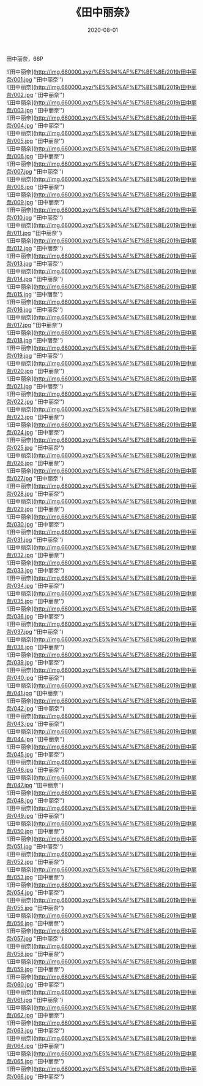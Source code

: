 ﻿---
layout: post
title:  《田中丽奈》
date:   2020-08-01
img: http://img.660000.xyz/%E5%94%AF%E7%BE%8E/2019/田中丽奈/000.jpg
categories: [美女, 清纯, 唯美]
---

田中丽奈，66P

![田中丽奈](http://img.660000.xyz/%E5%94%AF%E7%BE%8E/2019/田中丽奈/001.jpg ''田中丽奈'') <br>
![田中丽奈](http://img.660000.xyz/%E5%94%AF%E7%BE%8E/2019/田中丽奈/002.jpg ''田中丽奈'') <br>
![田中丽奈](http://img.660000.xyz/%E5%94%AF%E7%BE%8E/2019/田中丽奈/003.jpg ''田中丽奈'') <br>
![田中丽奈](http://img.660000.xyz/%E5%94%AF%E7%BE%8E/2019/田中丽奈/004.jpg ''田中丽奈'') <br>
![田中丽奈](http://img.660000.xyz/%E5%94%AF%E7%BE%8E/2019/田中丽奈/005.jpg ''田中丽奈'') <br>
![田中丽奈](http://img.660000.xyz/%E5%94%AF%E7%BE%8E/2019/田中丽奈/006.jpg ''田中丽奈'') <br>
![田中丽奈](http://img.660000.xyz/%E5%94%AF%E7%BE%8E/2019/田中丽奈/007.jpg ''田中丽奈'') <br>
![田中丽奈](http://img.660000.xyz/%E5%94%AF%E7%BE%8E/2019/田中丽奈/008.jpg ''田中丽奈'') <br>
![田中丽奈](http://img.660000.xyz/%E5%94%AF%E7%BE%8E/2019/田中丽奈/009.jpg ''田中丽奈'') <br>
![田中丽奈](http://img.660000.xyz/%E5%94%AF%E7%BE%8E/2019/田中丽奈/010.jpg ''田中丽奈'') <br>
![田中丽奈](http://img.660000.xyz/%E5%94%AF%E7%BE%8E/2019/田中丽奈/011.jpg ''田中丽奈'') <br>
![田中丽奈](http://img.660000.xyz/%E5%94%AF%E7%BE%8E/2019/田中丽奈/012.jpg ''田中丽奈'') <br>
![田中丽奈](http://img.660000.xyz/%E5%94%AF%E7%BE%8E/2019/田中丽奈/013.jpg ''田中丽奈'') <br>
![田中丽奈](http://img.660000.xyz/%E5%94%AF%E7%BE%8E/2019/田中丽奈/014.jpg ''田中丽奈'') <br>
![田中丽奈](http://img.660000.xyz/%E5%94%AF%E7%BE%8E/2019/田中丽奈/015.jpg ''田中丽奈'') <br>
![田中丽奈](http://img.660000.xyz/%E5%94%AF%E7%BE%8E/2019/田中丽奈/016.jpg ''田中丽奈'') <br>
![田中丽奈](http://img.660000.xyz/%E5%94%AF%E7%BE%8E/2019/田中丽奈/017.jpg ''田中丽奈'') <br>
![田中丽奈](http://img.660000.xyz/%E5%94%AF%E7%BE%8E/2019/田中丽奈/018.jpg ''田中丽奈'') <br>
![田中丽奈](http://img.660000.xyz/%E5%94%AF%E7%BE%8E/2019/田中丽奈/019.jpg ''田中丽奈'') <br>
![田中丽奈](http://img.660000.xyz/%E5%94%AF%E7%BE%8E/2019/田中丽奈/020.jpg ''田中丽奈'') <br>
![田中丽奈](http://img.660000.xyz/%E5%94%AF%E7%BE%8E/2019/田中丽奈/021.jpg ''田中丽奈'') <br>
![田中丽奈](http://img.660000.xyz/%E5%94%AF%E7%BE%8E/2019/田中丽奈/022.jpg ''田中丽奈'') <br>
![田中丽奈](http://img.660000.xyz/%E5%94%AF%E7%BE%8E/2019/田中丽奈/023.jpg ''田中丽奈'') <br>
![田中丽奈](http://img.660000.xyz/%E5%94%AF%E7%BE%8E/2019/田中丽奈/024.jpg ''田中丽奈'') <br>
![田中丽奈](http://img.660000.xyz/%E5%94%AF%E7%BE%8E/2019/田中丽奈/025.jpg ''田中丽奈'') <br>
![田中丽奈](http://img.660000.xyz/%E5%94%AF%E7%BE%8E/2019/田中丽奈/026.jpg ''田中丽奈'') <br>
![田中丽奈](http://img.660000.xyz/%E5%94%AF%E7%BE%8E/2019/田中丽奈/027.jpg ''田中丽奈'') <br>
![田中丽奈](http://img.660000.xyz/%E5%94%AF%E7%BE%8E/2019/田中丽奈/028.jpg ''田中丽奈'') <br>
![田中丽奈](http://img.660000.xyz/%E5%94%AF%E7%BE%8E/2019/田中丽奈/029.jpg ''田中丽奈'') <br>
![田中丽奈](http://img.660000.xyz/%E5%94%AF%E7%BE%8E/2019/田中丽奈/030.jpg ''田中丽奈'') <br>
![田中丽奈](http://img.660000.xyz/%E5%94%AF%E7%BE%8E/2019/田中丽奈/031.jpg ''田中丽奈'') <br>
![田中丽奈](http://img.660000.xyz/%E5%94%AF%E7%BE%8E/2019/田中丽奈/032.jpg ''田中丽奈'') <br>
![田中丽奈](http://img.660000.xyz/%E5%94%AF%E7%BE%8E/2019/田中丽奈/033.jpg ''田中丽奈'') <br>
![田中丽奈](http://img.660000.xyz/%E5%94%AF%E7%BE%8E/2019/田中丽奈/034.jpg ''田中丽奈'') <br>
![田中丽奈](http://img.660000.xyz/%E5%94%AF%E7%BE%8E/2019/田中丽奈/035.jpg ''田中丽奈'') <br>
![田中丽奈](http://img.660000.xyz/%E5%94%AF%E7%BE%8E/2019/田中丽奈/036.jpg ''田中丽奈'') <br>
![田中丽奈](http://img.660000.xyz/%E5%94%AF%E7%BE%8E/2019/田中丽奈/037.jpg ''田中丽奈'') <br>
![田中丽奈](http://img.660000.xyz/%E5%94%AF%E7%BE%8E/2019/田中丽奈/038.jpg ''田中丽奈'') <br>
![田中丽奈](http://img.660000.xyz/%E5%94%AF%E7%BE%8E/2019/田中丽奈/039.jpg ''田中丽奈'') <br>
![田中丽奈](http://img.660000.xyz/%E5%94%AF%E7%BE%8E/2019/田中丽奈/040.jpg ''田中丽奈'') <br>
![田中丽奈](http://img.660000.xyz/%E5%94%AF%E7%BE%8E/2019/田中丽奈/041.jpg ''田中丽奈'') <br>
![田中丽奈](http://img.660000.xyz/%E5%94%AF%E7%BE%8E/2019/田中丽奈/042.jpg ''田中丽奈'') <br>
![田中丽奈](http://img.660000.xyz/%E5%94%AF%E7%BE%8E/2019/田中丽奈/043.jpg ''田中丽奈'') <br>
![田中丽奈](http://img.660000.xyz/%E5%94%AF%E7%BE%8E/2019/田中丽奈/044.jpg ''田中丽奈'') <br>
![田中丽奈](http://img.660000.xyz/%E5%94%AF%E7%BE%8E/2019/田中丽奈/045.jpg ''田中丽奈'') <br>
![田中丽奈](http://img.660000.xyz/%E5%94%AF%E7%BE%8E/2019/田中丽奈/046.jpg ''田中丽奈'') <br>
![田中丽奈](http://img.660000.xyz/%E5%94%AF%E7%BE%8E/2019/田中丽奈/047.jpg ''田中丽奈'') <br>
![田中丽奈](http://img.660000.xyz/%E5%94%AF%E7%BE%8E/2019/田中丽奈/048.jpg ''田中丽奈'') <br>
![田中丽奈](http://img.660000.xyz/%E5%94%AF%E7%BE%8E/2019/田中丽奈/049.jpg ''田中丽奈'') <br>
![田中丽奈](http://img.660000.xyz/%E5%94%AF%E7%BE%8E/2019/田中丽奈/050.jpg ''田中丽奈'') <br>
![田中丽奈](http://img.660000.xyz/%E5%94%AF%E7%BE%8E/2019/田中丽奈/051.jpg ''田中丽奈'') <br>
![田中丽奈](http://img.660000.xyz/%E5%94%AF%E7%BE%8E/2019/田中丽奈/052.jpg ''田中丽奈'') <br>
![田中丽奈](http://img.660000.xyz/%E5%94%AF%E7%BE%8E/2019/田中丽奈/053.jpg ''田中丽奈'') <br>
![田中丽奈](http://img.660000.xyz/%E5%94%AF%E7%BE%8E/2019/田中丽奈/054.jpg ''田中丽奈'') <br>
![田中丽奈](http://img.660000.xyz/%E5%94%AF%E7%BE%8E/2019/田中丽奈/055.jpg ''田中丽奈'') <br>
![田中丽奈](http://img.660000.xyz/%E5%94%AF%E7%BE%8E/2019/田中丽奈/056.jpg ''田中丽奈'') <br>
![田中丽奈](http://img.660000.xyz/%E5%94%AF%E7%BE%8E/2019/田中丽奈/057.jpg ''田中丽奈'') <br>
![田中丽奈](http://img.660000.xyz/%E5%94%AF%E7%BE%8E/2019/田中丽奈/058.jpg ''田中丽奈'') <br>
![田中丽奈](http://img.660000.xyz/%E5%94%AF%E7%BE%8E/2019/田中丽奈/059.jpg ''田中丽奈'') <br>
![田中丽奈](http://img.660000.xyz/%E5%94%AF%E7%BE%8E/2019/田中丽奈/060.jpg ''田中丽奈'') <br>
![田中丽奈](http://img.660000.xyz/%E5%94%AF%E7%BE%8E/2019/田中丽奈/061.jpg ''田中丽奈'') <br>
![田中丽奈](http://img.660000.xyz/%E5%94%AF%E7%BE%8E/2019/田中丽奈/062.jpg ''田中丽奈'') <br>
![田中丽奈](http://img.660000.xyz/%E5%94%AF%E7%BE%8E/2019/田中丽奈/063.jpg ''田中丽奈'') <br>
![田中丽奈](http://img.660000.xyz/%E5%94%AF%E7%BE%8E/2019/田中丽奈/064.jpg ''田中丽奈'') <br>
![田中丽奈](http://img.660000.xyz/%E5%94%AF%E7%BE%8E/2019/田中丽奈/065.jpg ''田中丽奈'') <br>
![田中丽奈](http://img.660000.xyz/%E5%94%AF%E7%BE%8E/2019/田中丽奈/066.jpg ''田中丽奈'') <br>


